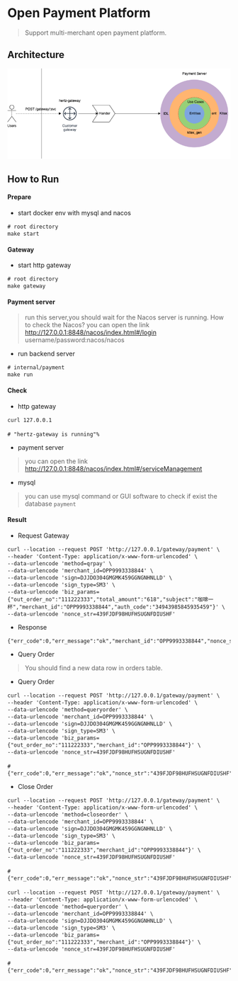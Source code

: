 # Open Payment Platform

> Support multi-merchant open payment platform.

## Architecture
![img.png](./docs/open-payment-platform.png)

## How to Run

#### Prepare

- start docker env with mysql and nacos
```shell
# root directory
make start
```

#### Gateway

- start http gateway
```shell
# root directory
make gateway
```

#### Payment server
> run this server,you should wait for the Nacos server is running.
> How to check the Nacos? you can open the link http://127.0.0.1:8848/nacos/index.html#/login
> username/password:nacos/nacos

- run backend server
```shell
# internal/payment
make run 
```

#### Check
- http gateway
```shell
curl 127.0.0.1

# "hertz-gateway is running"% 
```

- payment server
> you can open the link http://127.0.0.1:8848/nacos/index.html#/serviceManagement

- mysql
> you can use mysql command or GUI software to check if exist the database `payment`

#### Result
- Request Gateway
```shell
curl --location --request POST 'http://127.0.0.1/gateway/payment' \
--header 'Content-Type: application/x-www-form-urlencoded' \
--data-urlencode 'method=qrpay' \
--data-urlencode 'merchant_id=OPP9993338844' \
--data-urlencode 'sign=DJJDO304GMGMK459GGNGNHNLLD' \
--data-urlencode 'sign_type=SM3' \
--data-urlencode 'biz_params={"out_order_no":"111222333","total_amount":"618","subject":"咖啡一杯","merchant_id":"OPP9993338844","auth_code":"34943985845935459"}' \
--data-urlencode 'nonce_str=439FJDF98HUFHSUGNFDIUSHF'
```

- Response
```shell
{"err_code":0,"err_message":"ok","merchant_id":"OPP9993338844","nonce_str":"439FJDF98HUFHSUGNFDIUSHF","open_id":"","order_status":0,"out_order_no":"111222333","out_transaction_id":"","pay_way":"111222333","sign":"2cadb64844d0b665faf1","sign_type":"SM3","sub_merchant_id":"","sub_openid":""}
```
- Query Order
> You should find a new data row in orders table.

- Query Order
```shell
curl --location --request POST 'http://127.0.0.1/gateway/payment' \
--header 'Content-Type: application/x-www-form-urlencoded' \
--data-urlencode 'method=queryorder' \
--data-urlencode 'merchant_id=OPP9993338844' \
--data-urlencode 'sign=DJJDO304GMGMK459GGNGNHNLLD' \
--data-urlencode 'sign_type=SM3' \
--data-urlencode 'biz_params={"out_order_no":"111222333","merchant_id":"OPP9993338844"}' \
--data-urlencode 'nonce_str=439FJDF98HUFHSUGNFDIUSHF'

# {"err_code":0,"err_message":"ok","nonce_str":"439FJDF98HUFHSUGNFDIUSHF","order_status":0,"sign":"19944bf5576669fcfc08","sign_type":"SM3"}
```

- Close Order
```shell
curl --location --request POST 'http://127.0.0.1/gateway/payment' \
--header 'Content-Type: application/x-www-form-urlencoded' \
--data-urlencode 'method=closeorder' \
--data-urlencode 'merchant_id=OPP9993338844' \
--data-urlencode 'sign=DJJDO304GMGMK459GGNGNHNLLD' \
--data-urlencode 'sign_type=SM3' \
--data-urlencode 'biz_params={"out_order_no":"111222333","merchant_id":"OPP9993338844"}' \
--data-urlencode 'nonce_str=439FJDF98HUFHSUGNFDIUSHF'

# {"err_code":0,"err_message":"ok","nonce_str":"439FJDF98HUFHSUGNFDIUSHF","sign":"2fa66cf2c59cdcd02f4b","sign_type":"SM3"}

curl --location --request POST 'http://127.0.0.1/gateway/payment' \
--header 'Content-Type: application/x-www-form-urlencoded' \
--data-urlencode 'method=queryorder' \
--data-urlencode 'merchant_id=OPP9993338844' \
--data-urlencode 'sign=DJJDO304GMGMK459GGNGNHNLLD' \
--data-urlencode 'sign_type=SM3' \
--data-urlencode 'biz_params={"out_order_no":"111222333","merchant_id":"OPP9993338844"}' \
--data-urlencode 'nonce_str=439FJDF98HUFHSUGNFDIUSHF'

# {"err_code":0,"err_message":"ok","nonce_str":"439FJDF98HUFHSUGNFDIUSHF","order_status":9,"sign":"36f9ac0a04d7c9d8e093","sign_type":"SM3"}

```